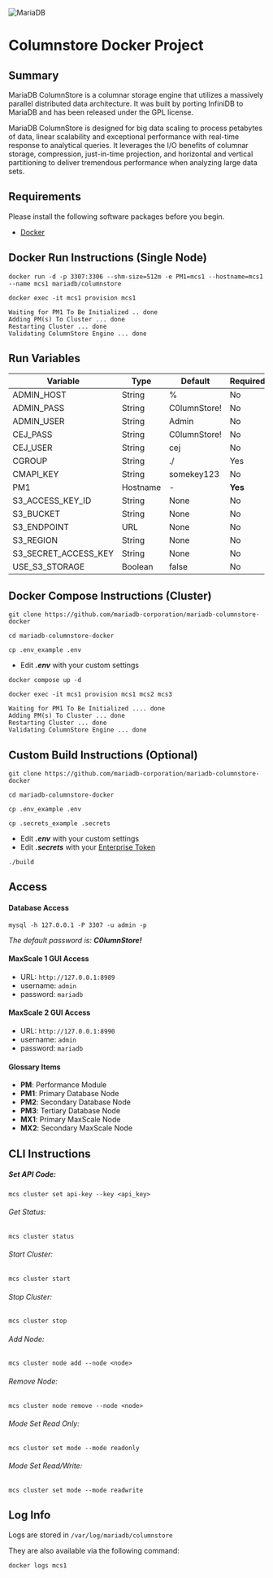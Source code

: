 ![MariaDB](https://mariadb.com/wp-content/uploads/2019/11/mariadb-logo_blue-transparent.png)

# Columnstore Docker Project

## Summary
MariaDB ColumnStore is a columnar storage engine that utilizes a massively parallel distributed data architecture. It was built by porting InfiniDB to MariaDB and has been released under the GPL license.

MariaDB ColumnStore is designed for big data scaling to process petabytes of data, linear scalability and exceptional performance with real-time response to analytical queries. It leverages the I/O benefits of columnar storage, compression, just-in-time projection, and horizontal and vertical partitioning to deliver tremendous performance when analyzing large data sets.

## Requirements

Please install the following software packages before you begin.

*   [Docker](https://www.docker.com/get-started)

## Docker Run Instructions (Single Node)

```
docker run -d -p 3307:3306 --shm-size=512m -e PM1=mcs1 --hostname=mcs1 --name mcs1 mariadb/columnstore
```
```
docker exec -it mcs1 provision mcs1
```
```
Waiting for PM1 To Be Initialized .. done
Adding PM(s) To Cluster ... done
Restarting Cluster ... done
Validating ColumnStore Engine ... done
```

## Run Variables

| Variable | Type | Default | Required |
|---|---|---|---|
| ADMIN_HOST | String | % | No |
| ADMIN_PASS | String | C0lumnStore! | No |
| ADMIN_USER | String | Admin | No |
| CEJ_PASS | String | C0lumnStore! | No |
| CEJ_USER | String | cej | No |
| CGROUP | String | ./ | Yes |
| CMAPI_KEY | String | somekey123 | No |
| PM1 | Hostname | - | **Yes** |
| S3_ACCESS_KEY_ID | String | None | No |
| S3_BUCKET | String | None | No |
| S3_ENDPOINT | URL | None | No |
| S3_REGION | String | None | No |
| S3_SECRET_ACCESS_KEY | String | None | No |
| USE_S3_STORAGE | Boolean | false | No |

## Docker Compose Instructions (Cluster)

```
git clone https://github.com/mariadb-corporation/mariadb-columnstore-docker
```
```
cd mariadb-columnstore-docker
```
```
cp .env_example .env
```
*   Edit **_.env_** with your custom settings
```
docker compose up -d
```
```
docker exec -it mcs1 provision mcs1 mcs2 mcs3
```
```
Waiting for PM1 To Be Initialized .... done
Adding PM(s) To Cluster ... done
Restarting Cluster ... done
Validating ColumnStore Engine ... done
```

## Custom Build Instructions (Optional)

```
git clone https://github.com/mariadb-corporation/mariadb-columnstore-docker
```
```
cd mariadb-columnstore-docker
```
```
cp .env_example .env
```
```
cp .secrets_example .secrets
```
*   Edit **_.env_** with your custom settings
*   Edit **_.secrets_** with your [Enterprise Token](https://cloud.mariadb.com/csm?id=my_customer_token)
```
./build
```

## Access

#### Database Access

```
mysql -h 127.0.0.1 -P 3307 -u admin -p
```
_The default password is: **C0lumnStore!**_

#### MaxScale 1 GUI Access

*   URL: `http://127.0.0.1:8989`
*   username: `admin`
*   password: `mariadb`

#### MaxScale 2 GUI Access

*   URL: `http://127.0.0.1:8990`
*   username: `admin`
*   password: `mariadb`

#### Glossary Items
*   **PM**: Performance Module
*   **PM1**: Primary Database Node
*   **PM2**: Secondary Database Node
*   **PM3**: Tertiary Database Node
*   **MX1**: Primary MaxScale Node
*   **MX2**: Secondary MaxScale Node

## CLI Instructions

##### Set API Code:

```
mcs cluster set api-key --key <api_key>
```

###### Get Status:

```
mcs cluster status
```

###### Start Cluster:

```
mcs cluster start
```

###### Stop Cluster:

```
mcs cluster stop
```

###### Add Node:

```
mcs cluster node add --node <node>
```

###### Remove Node:

```
mcs cluster node remove --node <node>
```

###### Mode Set Read Only:

```
mcs cluster set mode --mode readonly
```

###### Mode Set Read/Write:

```
mcs cluster set mode --mode readwrite
```

## Log Info

Logs are stored in ```/var/log/mariadb/columnstore```

They are also available via the following command:
```
docker logs mcs1
```